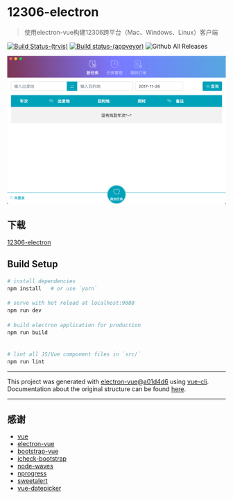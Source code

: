 # 12306-electron

> 使用electron-vue构建12306跨平台（Mac、Windows、Linux）客户端

[![Build Status-(trvis)](https://travis-ci.org/long-woo/12306-electron.svg?branch=dev)](https://travis-ci.org/long-woo/12306-electron)
[![Build status-(appveyor)](https://ci.appveyor.com/api/projects/status/iosiwiwmruul7wr8/branch/dev?svg=true)](https://ci.appveyor.com/project/long-woo/12306-electron)
![Github All Releases](https://img.shields.io/github/downloads/long-woo/12306-electron/total.svg)

![程序效果（Mac）](https://raw.githubusercontent.com/woo-long/12306-electron/dev/app_snapshot.png)

## 下载

[12306-electron](https://github.com/long-woo/12306-electron/releases)

## Build Setup

``` bash
# install dependencies
npm install   # or use `yarn`

# serve with hot reload at localhost:9080
npm run dev

# build electron application for production
npm run build


# lint all JS/Vue component files in `src/`
npm run lint

```

---

This project was generated with [electron-vue](https://github.com/SimulatedGREG/electron-vue)@[a01d4d6](https://github.com/SimulatedGREG/electron-vue/tree/a01d4d68edff32c432273320f7df716234f56146) using [vue-cli](https://github.com/vuejs/vue-cli). Documentation about the original structure can be found [here](https://simulatedgreg.gitbooks.io/electron-vue/content/index.html).

---

## 感谢

- [vue](https://github.com/vuejs/vue)
- [electron-vue](https://github.com/SimulatedGREG/electron-vue)
- [bootstrap-vue](https://github.com/bootstrap-vue/bootstrap-vue)
- [icheck-bootstrap](https://github.com/bantikyan/icheck-bootstrap)
- [node-waves](https://github.com/fians/Waves)
- [nprogress](https://github.com/rstacruz/nprogress)
- [sweetalert](https://github.com/t4t5/sweetalert)
- [vue-datepicker](https://github.com/hilongjw/vue-datepicker)
